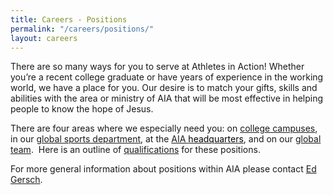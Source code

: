 ```yaml
---
title: Careers - Positions
permalink: "/careers/positions/"
layout: careers
---
```


<p></p><p class="MsoNoSpacing">There are so many ways for you to serve at Athletes in Action! Whether you&rsquo;re a recent college graduate or have years of experience in the working world, we have a place for you. Our desire is to match your gifts, skills and abilities with the area or ministry of AIA that will be most effective in helping people to know the hope of Jesus.</p><p class="MsoNoSpacing"></p><p class="MsoNoSpacing">There are four areas where we especially need you: on <a href="positions/college-campus">college campuses</a>, in our <a href="positions/global-sports">global sports department</a>, at the <a href="positions/headquarters">AIA <span style="color: windowtext; text-decoration: none; text-underline: none;">headquarters</span></a>, and on our <a href="positions/global">global team</a>. &nbsp;Here is an outline of <a href="/careers/qualifications">qualifications</a>&nbsp;for these positions.</p><p></p><p><span>For more general information about positions within AIA&nbsp;please contact<span>&nbsp;</span></span><a href="mailto:ed.gersch@athletesinaction.org">Ed Gersch</a><span>.</span></p><p class="MsoNoSpacing">&nbsp;</p><p></p>